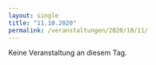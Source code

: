 ```yaml
---
layout: single
title: "11.10.2020"
permalink: /veranstaltungen/2020/10/11/
---
```


Keine Veranstaltung an diesem Tag.
